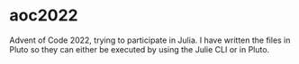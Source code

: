 # aoc2022
Advent of Code 2022, trying to participate in Julia. I have written the files in Pluto so they can either be executed by using the Julie CLI or in Pluto.
